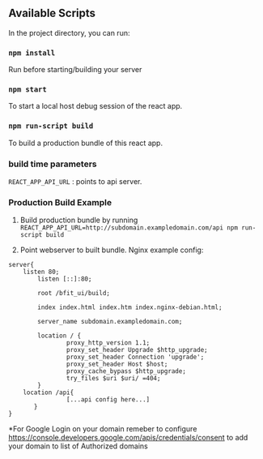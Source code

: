 ## Available Scripts

In the project directory, you can run:

### `npm install`

Run before starting/building your server

### `npm start`

To start a local host debug session of the react app.

### `npm run-script build`

To build a production bundle of this react app.

### build time parameters

`REACT_APP_API_URL` : points to api server.

### Production Build Example

1. Build production bundle by running `REACT_APP_API_URL=http://subdomain.exampledomain.com/api npm run-script build`

2. Point webserver to built bundle.
   Nginx example config:

```
server{
	listen 80;
        listen [::]:80;

        root /bfit_ui/build;

        index index.html index.htm index.nginx-debian.html;

        server_name subdomain.exampledomain.com;

        location / {
                proxy_http_version 1.1;
                proxy_set_header Upgrade $http_upgrade;
                proxy_set_header Connection 'upgrade';
                proxy_set_header Host $host;
                proxy_cache_bypass $http_upgrade;
                try_files $uri $uri/ =404;
        }
	location /api{
                [...api config here...]
       }
}

```

\*For Google Login on your domain remeber to configure https://console.developers.google.com/apis/credentials/consent to add your domain to list of Authorized domains
